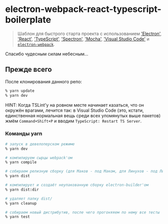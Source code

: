 # electron-webpack-react-typescript-boilerplate
> Шаблон для быстрого старта проекта с использованием ['Electron'](https://electronjs.org/), ['React'](https://reactjs.org/), ['TypeScript'](https://www.typescriptlang.org/index.html), ['Spectron'](https://electronjs.org/spectron), ['Mocha'](https://mochajs.org/), ['Visual Studio Code'](https://code.visualstudio.com/) и [`electron-webpack`](https://github.com/electron-userland/electron-webpack).

Спасибо чудесным силам небесным...


## Прежде всего
После клонирования данного репо:

```bash
% yarn update
% yarn dev
```

HINT: Когда TSLint'у на ровном месте начинает казаться, что он окружён врагами, лечится так: в Visual Studio Code (это, кстати, единственная нормальная вещь среди всех упомянутых выше пакетов) жмём `Command+Shift+P` и вводим `TypeScript: Restart TS Server`.


### Команды yarn

```bash
# запуск в девелоперском режиме
% yarn dev

# компилируем сырцы webpack'ом
% yarn compile

# собираем релизную сборку (для Маков - под Маком, для Линухов - под Линухом, для Виндищ - из-под Виндищи)
% yarn dist

# компилирует и создаёт неупакованную сборку electron-builder'ом
% yarn dist:dir

# удаляет папку dist/
% yarn cleanup

# собираем новый дистрибутив, после чего прогоняяем по нему все тесты
% yarn test
```
